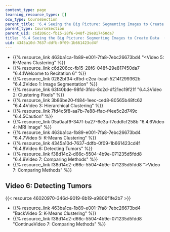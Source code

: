 ```yaml
---
content_type: page
learning_resource_types: []
ocw_type: CourseSection
parent_title: '6.4 Seeing the Big Picture: Segmenting Images to Create Data  (Recitation)'
parent_type: CourseSection
parent_uid: c6d206cc-fb15-28f6-048f-29e817450da7
title: '6.4 Seeing the Big Picture: Segmenting Images to Create Data  (Recitation)'
uid: 4345a10d-7637-ddfb-0f09-1b661423cd4f
---
```


*   {{% resource_link 463ba1ca-1b89-e001-7fa8-7ebc26673bd4 "\<Video 5: K-Means Clustering" %}}
*   {{% resource_link c6d206cc-fb15-28f6-048f-29e817450da7 "6.4.1Welcome to Recitation 6" %}}
*   {{% resource_link 0282bf34-dfbd-c2ea-baaf-5214f299362b "6.4.2Video 1: Image Segmentation" %}}
*   {{% resource_link 63f40bde-98fd-3fdc-8c2d-df21ec19f21f "6.4.3Video 2: Clustering Pixels" %}}
*   {{% resource_link 3b86be20-f484-1eec-ced8-80565b48fc62 "6.4.4Video 3: Hierarchical Clustering" %}}
*   {{% resource_link 7fd4c5f8-aa7b-7e88-ffac-f4ee5c2d749c "6.4.5Caution" %}}
*   {{% resource_link 05a0aaf9-347f-ba27-6e3a-f7cddfcf258b "6.4.6Video 4: MRI Image" %}}
*   {{% resource_link 463ba1ca-1b89-e001-7fa8-7ebc26673bd4 "6.4.7Video 5: K-Means Clustering" %}}
*   {{% resource_link 4345a10d-7637-ddfb-0f09-1b661423cd4f "6.4.8Video 6: Detecting Tumors" %}}
*   {{% resource_link f38d14c2-d66c-5504-4b9e-071235d5fdd8 "6.4.9Video 7: Comparing Methods" %}}
*   {{% resource_link f38d14c2-d66c-5504-4b9e-071235d5fdd8 "\>Video 7: Comparing Methods" %}}

Video 6: Detecting Tumors
-------------------------

{{< resource 46020970-346d-9019-8b19-a9806f1fe2b7 >}}

*   {{% resource_link 463ba1ca-1b89-e001-7fa8-7ebc26673bd4 "BackVideo 5: K-Means Clustering" %}}
*   {{% resource_link f38d14c2-d66c-5504-4b9e-071235d5fdd8 "ContinueVideo 7: Comparing Methods" %}}